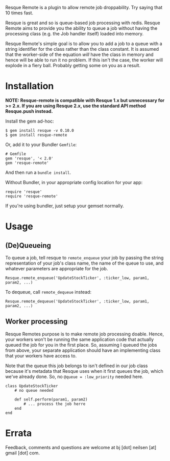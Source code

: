 Resque Remote is a plugin to allow remote job droppability. Try saying that 10 times fast.

Resque is great and so is queue-based job processing with redis. Resque Remote aims to provide you the ability to queue a job without having the processing class (e.g. the Job handler itself) loaded into memory.

Resque Remote's simple goal is to allow you to add a job to a queue with a string identifier for the class rather than the class constant. It is assumed that the worker-side of the equation _will_ have the class in memory and hence will be able to run it no problem. If this isn't the case, the worker will explode in a fiery ball. Probably getting some on you as a result.

# Installation

**NOTE: Resque-remote is compatible with Resque 1.x but unnecessary for >= 2.x. If you are using Resque 2.x, use the standard API method Resque.push instead.**

Install the gem ad-hoc:

	$ gem install resque -v 0.10.0
	$ gem install resque-remote

Or, add it to your Bundler `Gemfile`:

	# Gemfile
	gem 'resque', '< 2.0'
	gem 'resque-remote'

And then run a `bundle install`.

Without Bundler, in your appropriate config location for your app:

	require 'resque'
	require 'resque-remote'

If you're using bundler, just setup your gemset normally.

# Usage

## (De)Queueing
To queue a job, tell resque to `remote_enqueue` your job by passing the string representation of your job's class name, the name of the queue to use, and whatever parameters are appropriate for the job.

	Resque.remote_enqueue('UpdateStockTicker', :ticker_low, param1, param2, ...)

To dequeue, call `remote_dequeue` instead:

	Resque.remote_dequeue('UpdateStockTicker', :ticker_low, param1, param2, ...)

## Worker processing

Resque Remotes purpose is to make remote job processing doable. Hence, your workers won't be running the same application code that actually queued the job for you in the first place. So, assuming I queued the jobs from above, your separate application should have an implementing class that your workers have access to.

Note that the queue this job belongs to isn't defined in our job class because it's metadata that Resque uses when it first queues the job, which we've already done. So, no `@queue = :low_priority` needed here.

	class UpdateStockTicker
		# no queue needed

		def self.perform(param1, param2)
			# ... process the job herre
		end
	end

# Errata

Feedback, comments and questions are welcome at bj [dot] neilsen [at] gmail [dot] com.
